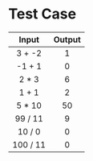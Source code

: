 # Test Case

| Input     | Output |
| :-------: | :----: |
| 3 + -2    | 1      |
| -1 + 1    | 0      |
| 2 * 3     | 6      |
| 1 + 1     | 2      |
| 5 * 10    | 50     |
| 99 / 11   | 9      |
| 10 / 0    | 0      |
| 100 / 11  | 0      |